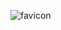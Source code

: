 ![favicon](https://github.com/oliver99991/RW1.github.io/assets/89432942/8353c551-7d2a-487d-928e-eeeda7ae7177)
